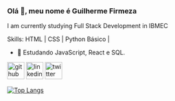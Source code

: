 ### Olá 👋, meu nome é Guilherme Firmeza

I am currently studying Full Stack Development in IBMEC

Skills: HTML | CSS | Python Básico |

- 🌱 Estudando JavaScript, React e SQL.  

  
   
[<img src='https://cdn.jsdelivr.net/npm/simple-icons@3.0.1/icons/github.svg' alt='github' height='40'>](https://github.com/gvfirmeza)  [<img src='https://cdn.jsdelivr.net/npm/simple-icons@3.0.1/icons/linkedin.svg' alt='linkedin' height='40'>](https://www.linkedin.com/in/guilherme-firmeza-562585251/)  [<img src='https://cdn.jsdelivr.net/npm/simple-icons@3.0.1/icons/twitter.svg' alt='twitter' height='40'>](https://twitter.com/lkmogg)  

[![Top Langs](https://github-readme-stats.vercel.app/api/top-langs/?username=gvfirmeza)](https://github.com/anuraghazra/github-readme-stats)



